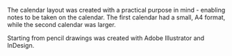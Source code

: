 The calendar layout was created with a practical purpose in mind - enabling notes to be taken on the calendar. The first calendar had a small, A4 format, while the second calendar was larger. 

Starting from pencil drawings was created with Adobe Illustrator and InDesign.

